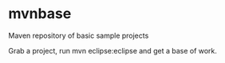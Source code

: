 # mvnbase
Maven repository of basic sample projects

Grab a project, run mvn eclipse:eclipse and get a base of work.
